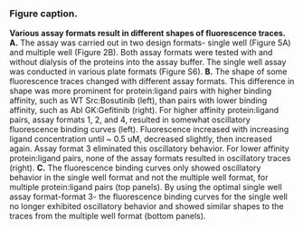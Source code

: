 ### Figure caption.

**Various assay formats result in different shapes of fluorescence traces.** **A.** The assay was carried out in two design formats- single well (Figure 5A) and multiple well (Figure 2B). Both assay formats were tested with and without dialysis of the proteins into the assay buffer. The single well assay was conducted in various plate formats (Figure S6). **B.** The shape of some fluorescence traces changed with different assay formats. This difference in shape was more prominent for protein:ligand pairs with higher binding affinity, such as WT Src:Bosutinib (left), than pairs with lower binding affinity, such as Abl GK:Gefitinib (right). For higher affinity protein:ligand pairs, assay formats 1, 2, and 4, resulted in somewhat oscillatory fluorescence binding curves (left). Fluorescence increased with increasing ligand concentration until ~ 0.5 uM, decreased slightly, then increased again. Assay format 3 eliminated this oscillatory behavior. For lower affinity protein:ligand pairs, none of the assay formats resulted in oscillatory traces (right). **C.** The fluorescence binding curves only showed oscillatory behavior in the single well format and not the multiple well format, for multiple protein:ligand pairs (top panels). By using the optimal single well assay format-format 3- the fluorescence binding curves for the single well no longer exhibited oscillatory behavior and showed similar shapes to the traces from the multiple well format (bottom panels).
